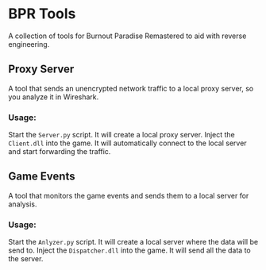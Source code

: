 # BPR Tools
A collection of tools for Burnout Paradise Remastered to aid with reverse engineering.

## Proxy Server
A tool that sends an unencrypted network traffic to a local proxy server, so you analyze it in Wireshark.
### Usage:
Start the `Server.py` script. It will create a local proxy server.
Inject the `Client.dll` into the game. It will automatically connect to the local server and start forwarding the traffic.

## Game Events
A tool that monitors the game events and sends them to a local server for analysis.
### Usage:
Start the `Anlyzer.py` script. It will create a local server where the data will be send to.
Inject the `Dispatcher.dll` into the game. It will send all the data to the server.
